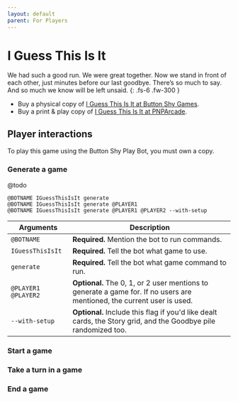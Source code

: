 ```yaml
---
layout: default
parent: For Players
---
```


# I Guess This Is It

We had such a good run. We were great together. Now we stand in front of each
other, just minutes before our last goodbye. There’s so much to say. And so
much we know will be left unsaid.
{: .fs-6 .fw-300 }

* Buy a physical copy of [I Guess This Is It at Button Shy Games](https://buttonshygames.com/products/i-guess-this-is-it-1).
* Buy a print & play copy of [I Guess This Is It at PNPArcade](https://www.pnparcade.com/products/i-guess-this-is-it).

## Player interactions

To play this game using the Button Shy Play Bot, you must own a copy.

### Generate a game

@todo

```
@BOTNAME IGuessThisIsIt generate
@BOTNAME IGuessThisIsIt generate @PLAYER1
@BOTNAME IGuessThisIsIt generate @PLAYER1 @PLAYER2 --with-setup
```

| Arguments           | Description                                                                                                             |
|---------------------|-------------------------------------------------------------------------------------------------------------------------|
| `@BOTNAME`          | **Required.** Mention the bot to run commands.                                                                          |
| `IGuessThisIsIt`    | **Required.** Tell the bot what game to use.                                                                            |
| `generate`          | **Required.** Tell the bot what game command to run.                                                                    |
| `@PLAYER1 @PLAYER2` | **Optional.** The 0, 1, or 2 user mentions to generate a game for. If no users are mentioned, the current user is used. |
| `--with-setup`      | **Optional.** Include this flag if you'd like dealt cards, the Story grid, and the Goodbye pile randomized too.         |

### Start a game

### Take a turn in a game

### End a game
